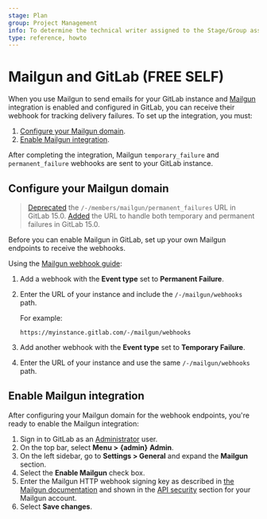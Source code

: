 ```yaml
---
stage: Plan
group: Project Management
info: To determine the technical writer assigned to the Stage/Group associated with this page, see https://about.gitlab.com/handbook/engineering/ux/technical-writing/#assignments
type: reference, howto
---
```


# Mailgun and GitLab **(FREE SELF)**

When you use Mailgun to send emails for your GitLab instance and [Mailgun](https://www.mailgun.com/)
integration is enabled and configured in GitLab, you can receive their webhook for
tracking delivery failures. To set up the integration, you must:

1. [Configure your Mailgun domain](#configure-your-mailgun-domain).
1. [Enable Mailgun integration](#enable-mailgun-integration).

After completing the integration, Mailgun `temporary_failure` and `permanent_failure` webhooks are sent to your GitLab instance.

## Configure your Mailgun domain

> [Deprecated](https://gitlab.com/gitlab-org/gitlab/-/issues/359113) the `/-/members/mailgun/permanent_failures` URL in GitLab 15.0.
> [Added](https://gitlab.com/gitlab-org/gitlab/-/issues/359113) the URL to handle both temporary and permanent failures in GitLab 15.0.

Before you can enable Mailgun in GitLab, set up your own Mailgun endpoints to receive the webhooks.

Using the [Mailgun webhook guide](https://www.mailgun.com/blog/product/a-guide-to-using-mailguns-webhooks/):

1. Add a webhook with the **Event type** set to **Permanent Failure**.
1. Enter the URL of your instance and include the `/-/mailgun/webhooks` path.

   For example:

   ```plaintext
   https://myinstance.gitlab.com/-/mailgun/webhooks
   ```

1. Add another webhook with the **Event type** set to **Temporary Failure**.
1. Enter the URL of your instance and use the same `/-/mailgun/webhooks` path.

## Enable Mailgun integration

After configuring your Mailgun domain for the webhook endpoints,
you're ready to enable the Mailgun integration:

1. Sign in to GitLab as an [Administrator](../../user/permissions.md) user.
1. On the top bar, select **Menu >** **{admin}** **Admin**.
1. On the left sidebar, go to **Settings > General** and expand the **Mailgun** section.
1. Select the **Enable Mailgun** check box.
1. Enter the Mailgun HTTP webhook signing key as described in
   [the Mailgun documentation](https://documentation.mailgun.com/en/latest/user_manual.html#webhooks) and
   shown in the [API security](https://app.mailgun.com/app/account/security/api_keys) section for your Mailgun account.
1. Select **Save changes**.
